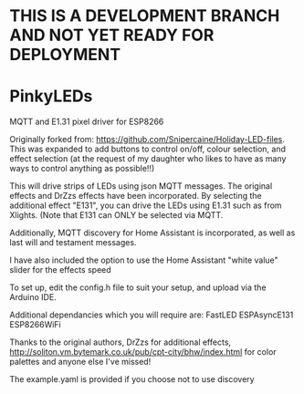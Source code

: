 # THIS IS A DEVELOPMENT BRANCH AND NOT YET READY FOR DEPLOYMENT

# PinkyLEDs
MQTT and E1.31 pixel driver for ESP8266

Originally forked from: https://github.com/Snipercaine/Holiday-LED-files.  This was expanded to add buttons to control on/off, colour selection, and effect selection (at the request of my daughter who likes to have as many ways to control anything as possible!!)

This will drive strips of LEDs using json MQTT messages.  The original effects and DrZzs effects have been incorporated.
By selecting the additional effect "E131", you can drive the LEDs using E1.31 such as from Xlights. (Note that E131 can ONLY be selected via MQTT.

Additionally, MQTT discovery for Home Assistant is incorporated, as well as last will and testament messages.

I have also included the option to use the Home Assistant "white value" slider for the effects speed

To set up, edit the config.h file to suit your setup, and upload via the Arduino IDE.

Additional dependancies which you will require are:
FastLED
ESPAsyncE131
ESP8266WiFi

Thanks to the original authors, DrZzs for additional effects, http://soliton.vm.bytemark.co.uk/pub/cpt-city/bhw/index.html for color palettes and anyone else I've missed!

The example.yaml is provided if you choose not to use discovery
